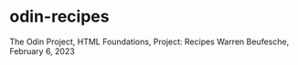 # odin-recipes
The Odin Project, HTML Foundations, Project: Recipes
Warren Beufesche, February 6, 2023


